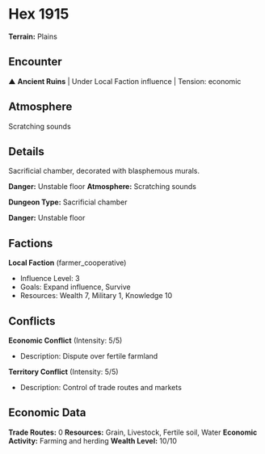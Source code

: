 # Hex 1915

**Terrain:** Plains

## Encounter
▲ **Ancient Ruins** | Under Local Faction influence | Tension: economic

## Atmosphere
Scratching sounds

## Details
Sacrificial chamber, decorated with blasphemous murals.

**Danger:** Unstable floor
**Atmosphere:** Scratching sounds



**Dungeon Type:** Sacrificial chamber

**Danger:** Unstable floor

## Factions
**Local Faction** (farmer_cooperative)
- Influence Level: 3
- Goals: Expand influence, Survive
- Resources: Wealth 7, Military 1, Knowledge 10

## Conflicts
**Economic Conflict** (Intensity: 5/5)
- Description: Dispute over fertile farmland

**Territory Conflict** (Intensity: 5/5)
- Description: Control of trade routes and markets

## Economic Data
**Trade Routes:** 0
**Resources:** Grain, Livestock, Fertile soil, Water
**Economic Activity:** Farming and herding
**Wealth Level:** 10/10
